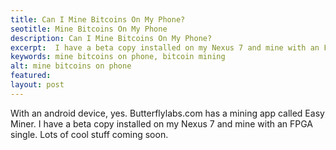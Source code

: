 ```yaml
---
title: Can I Mine Bitcoins On My Phone?
seotitle: Mine Bitcoins On My Phone
description: Can I Mine Bitcoins On My Phone?
excerpt:  I have a beta copy installed on my Nexus 7 and mine with an FPGA single.
keywords: mine bitcoins on phone, bitcoin mining
alt: mine bitcoins on phone
featured: 
layout: post
---
```


<p>With an android device, yes. Butterflylabs.com has a mining app called Easy Miner. I have a beta copy installed on my Nexus 7 and mine with an FPGA single. Lots of cool stuff coming soon.<p>
